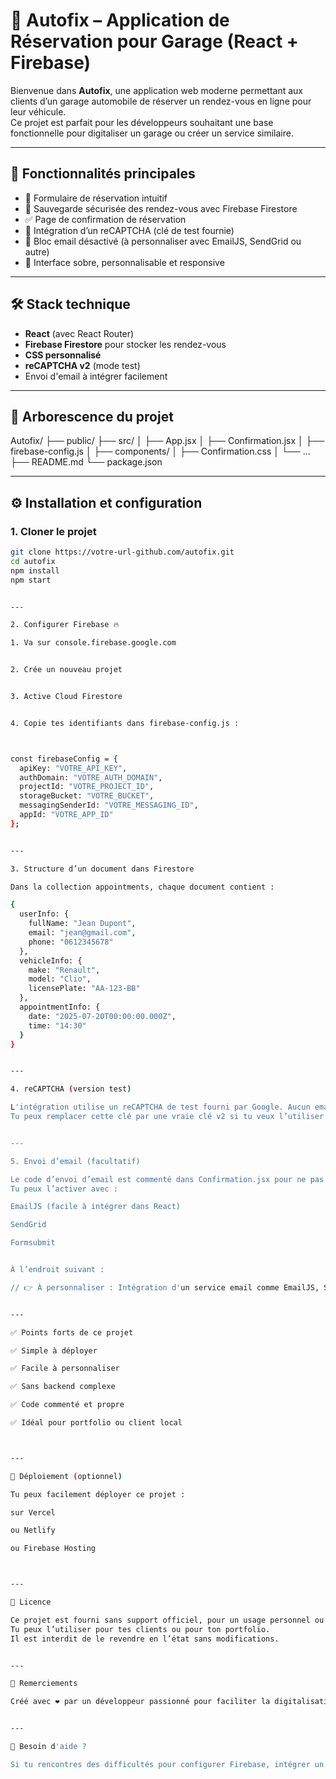 # 🚗 Autofix – Application de Réservation pour Garage (React + Firebase)

Bienvenue dans **Autofix**, une application web moderne permettant aux clients d’un garage automobile de réserver un rendez-vous en ligne pour leur véhicule.  
Ce projet est parfait pour les développeurs souhaitant une base fonctionnelle pour digitaliser un garage ou créer un service similaire.

---

## 🧩 Fonctionnalités principales

- 📆 Formulaire de réservation intuitif
- 🔐 Sauvegarde sécurisée des rendez-vous avec Firebase Firestore
- ✅ Page de confirmation de réservation
- 🤖 Intégration d’un reCAPTCHA (clé de test fournie)
- 📧 Bloc email désactivé (à personnaliser avec EmailJS, SendGrid ou autre)
- 🎨 Interface sobre, personnalisable et responsive

---

## 🛠️ Stack technique

- **React** (avec React Router)
- **Firebase Firestore** pour stocker les rendez-vous
- **CSS personnalisé**
- **reCAPTCHA v2** (mode test)
- Envoi d'email à intégrer facilement

---

## 📁 Arborescence du projet

Autofix/ ├── public/ ├── src/ │   ├── App.jsx │   ├── Confirmation.jsx │   ├── firebase-config.js │   ├── components/ │   ├── Confirmation.css │   └── ... ├── README.md └── package.json

---

## ⚙️ Installation et configuration

### 1. Cloner le projet

```bash
git clone https://votre-url-github.com/autofix.git
cd autofix
npm install
npm start


---

2. Configurer Firebase 🔥

1. Va sur console.firebase.google.com


2. Crée un nouveau projet


3. Active Cloud Firestore


4. Copie tes identifiants dans firebase-config.js :



const firebaseConfig = {
  apiKey: "VOTRE_API_KEY",
  authDomain: "VOTRE_AUTH_DOMAIN",
  projectId: "VOTRE_PROJECT_ID",
  storageBucket: "VOTRE_BUCKET",
  messagingSenderId: "VOTRE_MESSAGING_ID",
  appId: "VOTRE_APP_ID"
};


---

3. Structure d’un document dans Firestore

Dans la collection appointments, chaque document contient :

{
  userInfo: {
    fullName: "Jean Dupont",
    email: "jean@gmail.com",
    phone: "0612345678"
  },
  vehicleInfo: {
    make: "Renault",
    model: "Clio",
    licensePlate: "AA-123-BB"
  },
  appointmentInfo: {
    date: "2025-07-20T00:00:00.000Z",
    time: "14:30"
  }
}


---

4. reCAPTCHA (version test)

L'intégration utilise un reCAPTCHA de test fourni par Google. Aucun email ou compte n’est requis pour le faire fonctionner.
Tu peux remplacer cette clé par une vraie clé v2 si tu veux l’utiliser en production.


---

5. Envoi d’email (facultatif)

Le code d’envoi d’email est commenté dans Confirmation.jsx pour ne pas générer d’erreur.
Tu peux l’activer avec :

EmailJS (facile à intégrer dans React)

SendGrid

Formsubmit


À l’endroit suivant :

// 👉 À personnaliser : Intégration d'un service email comme EmailJS, SendGrid ou autre


---

✅ Points forts de ce projet

✅ Simple à déployer

✅ Facile à personnaliser

✅ Sans backend complexe

✅ Code commenté et propre

✅ Idéal pour portfolio ou client local



---

🚀 Déploiement (optionnel)

Tu peux facilement déployer ce projet :

sur Vercel

ou Netlify

ou Firebase Hosting



---

📄 Licence

Ce projet est fourni sans support officiel, pour un usage personnel ou professionnel.
Tu peux l’utiliser pour tes clients ou pour ton portfolio.
Il est interdit de le revendre en l’état sans modifications.


---

🙏 Remerciements

Créé avec ❤️ par un développeur passionné pour faciliter la digitalisation des garages indépendants.


---

💬 Besoin d'aide ?

Si tu rencontres des difficultés pour configurer Firebase, intégrer un service d'email ou déployer le projet, tu peux chercher sur Google ou contacter un développeur expérimenté pour t’accompagner.

